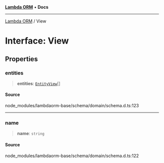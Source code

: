 [**Lambda ORM**](../README.md) • **Docs**

***

[Lambda ORM](../README.md) / View

# Interface: View

## Properties

### entities

> **entities**: [`EntityView`](EntityView.md)[]

#### Source

node\_modules/lambdaorm-base/schema/domain/schema.d.ts:123

***

### name

> **name**: `string`

#### Source

node\_modules/lambdaorm-base/schema/domain/schema.d.ts:122
